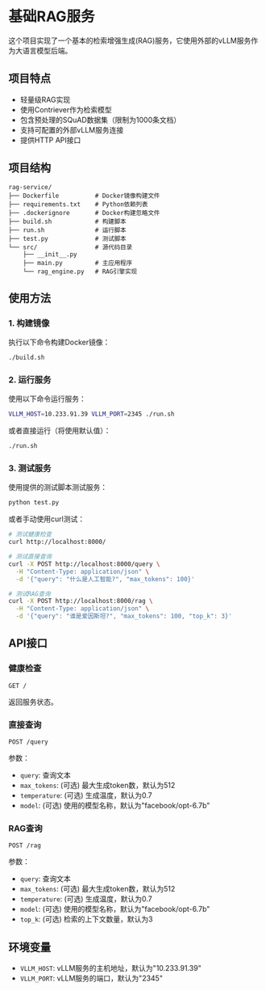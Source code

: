 # 基础RAG服务

这个项目实现了一个基本的检索增强生成(RAG)服务，它使用外部的vLLM服务作为大语言模型后端。

## 项目特点

- 轻量级RAG实现
- 使用Contriever作为检索模型
- 包含预处理的SQuAD数据集（限制为1000条文档）
- 支持可配置的外部vLLM服务连接
- 提供HTTP API接口

## 项目结构

```
rag-service/
├── Dockerfile          # Docker镜像构建文件
├── requirements.txt    # Python依赖列表
├── .dockerignore       # Docker构建忽略文件
├── build.sh            # 构建脚本
├── run.sh              # 运行脚本
├── test.py             # 测试脚本
└── src/                # 源代码目录
    ├── __init__.py     
    ├── main.py         # 主应用程序
    └── rag_engine.py   # RAG引擎实现
```

## 使用方法

### 1. 构建镜像

执行以下命令构建Docker镜像：

```bash
./build.sh
```

### 2. 运行服务

使用以下命令运行服务：

```bash
VLLM_HOST=10.233.91.39 VLLM_PORT=2345 ./run.sh
```

或者直接运行（将使用默认值）：

```bash
./run.sh
```

### 3. 测试服务

使用提供的测试脚本测试服务：

```bash
python test.py
```

或者手动使用curl测试：

```bash
# 测试健康检查
curl http://localhost:8000/

# 测试直接查询
curl -X POST http://localhost:8000/query \
  -H "Content-Type: application/json" \
  -d '{"query": "什么是人工智能?", "max_tokens": 100}'

# 测试RAG查询
curl -X POST http://localhost:8000/rag \
  -H "Content-Type: application/json" \
  -d '{"query": "谁是爱因斯坦?", "max_tokens": 100, "top_k": 3}'
```

## API接口

### 健康检查

```
GET /
```

返回服务状态。

### 直接查询

```
POST /query
```

参数：
- `query`: 查询文本
- `max_tokens`: (可选) 最大生成token数，默认为512
- `temperature`: (可选) 生成温度，默认为0.7
- `model`: (可选) 使用的模型名称，默认为"facebook/opt-6.7b"

### RAG查询

```
POST /rag
```

参数：
- `query`: 查询文本
- `max_tokens`: (可选) 最大生成token数，默认为512
- `temperature`: (可选) 生成温度，默认为0.7
- `model`: (可选) 使用的模型名称，默认为"facebook/opt-6.7b"
- `top_k`: (可选) 检索的上下文数量，默认为3

## 环境变量

- `VLLM_HOST`: vLLM服务的主机地址，默认为"10.233.91.39"
- `VLLM_PORT`: vLLM服务的端口，默认为"2345"